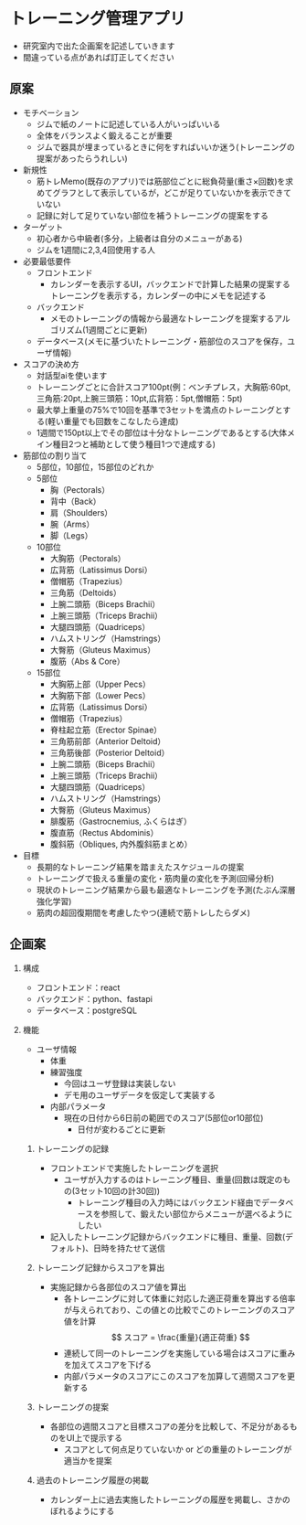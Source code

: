 # トレーニング管理アプリ
- 研究室内で出た企画案を記述していきます
- 間違っている点があれば訂正してください
## 原案
- モチベーション
    - ジムで紙のノートに記述している人がいっぱいいる
    - 全体をバランスよく鍛えることが重要
    - ジムで器具が埋まっているときに何をすればいいか迷う(トレーニングの提案があったらうれしい)
- 新規性
    - 筋トレMemo(既存のアプリ)では筋部位ごとに総負荷量(重さ×回数)を求めてグラフとして表示しているが，どこが足りていないかを表示できていない
    - 記録に対して足りていない部位を補うトレーニングの提案をする
- ターゲット
    - 初心者から中級者(多分，上級者は自分のメニューがある)
    - ジムを1週間に2,3,4回使用する人
- 必要最低要件
    - フロントエンド
        - カレンダーを表示するUI，バックエンドで計算した結果の提案するトレーニングを表示する，カレンダーの中にメモを記述する
    - バックエンド
        - メモのトレーニングの情報から最適なトレーニングを提案するアルゴリズム(1週間ごとに更新)
    - データベース(メモに基づいたトレーニング・筋部位のスコアを保存，ユーザ情報)
- スコアの決め方
    - 対話型aiを使います
    - トレーニングごとに合計スコア100pt(例：ベンチプレス，大胸筋:60pt,三角筋:20pt,上腕三頭筋：10pt,広背筋：5pt,僧帽筋：5pt)
    - 最大挙上重量の75%で10回を基準で3セットを満点のトレーニングとする(軽い重量でも回数をこなしたら達成)
    - 1週間で150pt以上でその部位は十分なトレーニングであるとする(大体メイン種目2つと補助として使う種目1つで達成する)
- 筋部位の割り当て
    - 5部位，10部位，15部位のどれか
    - 5部位
        - 胸（Pectorals）
        - 背中（Back）
        - 肩（Shoulders）
        - 腕（Arms）
        - 脚（Legs）
    - 10部位
        - 大胸筋（Pectorals）
        - 広背筋（Latissimus Dorsi）
        - 僧帽筋（Trapezius）
        - 三角筋（Deltoids）
        - 上腕二頭筋（Biceps Brachii）
        - 上腕三頭筋（Triceps Brachii）
        - 大腿四頭筋（Quadriceps）
        - ハムストリング（Hamstrings）
        - 大臀筋（Gluteus Maximus）
        - 腹筋（Abs & Core）
    - 15部位
        - 大胸筋上部（Upper Pecs）
        - 大胸筋下部（Lower Pecs）
        - 広背筋（Latissimus Dorsi）
        - 僧帽筋（Trapezius）
        - 脊柱起立筋（Erector Spinae）
        - 三角筋前部（Anterior Deltoid）
        - 三角筋後部（Posterior Deltoid）
        - 上腕二頭筋（Biceps Brachii）
        - 上腕三頭筋（Triceps Brachii）
        - 大腿四頭筋（Quadriceps）
        - ハムストリング（Hamstrings）
        - 大臀筋（Gluteus Maximus）
        - 腓腹筋（Gastrocnemius, ふくらはぎ）
        - 腹直筋（Rectus Abdominis）
        - 腹斜筋（Obliques, 内外腹斜筋まとめ）
- 目標
    - 長期的なトレーニング結果を踏まえたスケジュールの提案
    - トレーニングで扱える重量の変化・筋肉量の変化を予測(回帰分析)
    - 現状のトレーニング結果から最も最適なトレーニングを予測(たぶん深層強化学習)
    - 筋肉の超回復期間を考慮したやつ(連続で筋トレしたらダメ)

## 企画案
1. 構成
    - フロントエンド：react
    - バックエンド：python、fastapi
    - データベース：postgreSQL

2. 機能
    - ユーザ情報
        - 体重
        - 練習強度
            - 今回はユーザ登録は実装しない
            - デモ用のユーザデータを仮定して実装する
        - 内部パラメータ
            - 現在の日付から6日前の範囲でのスコア(5部位or10部位)
                - 日付が変わるごとに更新

    1. トレーニングの記録
        - フロントエンドで実施したトレーニングを選択
            - ユーザが入力するのはトレーニング種目、重量(回数は既定のもの(3セット10回の計30回))
                - トレーニング種目の入力時にはバックエンド経由でデータベースを参照して、鍛えたい部位からメニューが選べるようにしたい
        - 記入したトレーニング記録からバックエンドに種目、重量、回数(デフォルト)、日時を持たせて送信

    2. トレーニング記録からスコアを算出
        - 実施記録から各部位のスコア値を算出
            - 各トレーニングに対して体重に対応した適正荷重を算出する倍率が与えられており、この値との比較でこのトレーニングのスコア値を計算
                $$
                スコア = \frac{重量}{適正荷重}
                $$
            - 連続して同一のトレーニングを実施している場合はスコアに重みを加えてスコアを下げる
            - 内部パラメータのスコアにこのスコアを加算して週間スコアを更新する
            
    3. トレーニングの提案
        - 各部位の週間スコアと目標スコアの差分を比較して、不足分があるものをUI上で提示する
            - スコアとして何点足りていないか or どの重量のトレーニングが適当かを提案

    4. 過去のトレーニング履歴の掲載
        - カレンダー上に過去実施したトレーニングの履歴を掲載し、さかのぼれるようにする
